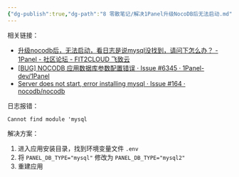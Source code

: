 ```yaml
---
{"dg-publish":true,"dg-path":"8 零散笔记/解决1Panel升级NocoDB后无法启动.md","permalink":"/8 零散笔记/解决1Panel升级NocoDB后无法启动/","created":"2025-05-29","updated":"2025-05-29"}
---
```



相关链接：

- [升级nocodb后，无法启动，看日志是说mysql没找到，请问下怎么办？ - 1Panel - 社区论坛 - FIT2CLOUD 飞致云](https://bbs.fit2cloud.com/t/topic/9374)
- [\[BUG\] NOCODB 应用数据库参数配置错误 · Issue #6345 · 1Panel-dev/1Panel](https://github.com/1Panel-dev/1Panel/issues/6345)
- [Server does not start, error installing mysql · Issue #164 · nocodb/nocodb](https://github.com/nocodb/nocodb/issues/164)

日志报错：

```shell
Cannot find module 'mysql
```

解决方案：
1. 进入应用安装目录，找到环境变量文件 `.env`
2. 将 `PANEL_DB_TYPE="mysql"` 修改为 `PANEL_DB_TYPE="mysql2"`
3. 重建应用